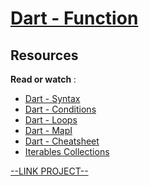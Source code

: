 # [Dart - Function](https://intranet.hbtn.io/projects/2715)

<html>
<div class="panel panel-default" id="project-description">
 <div class="panel-body">
  <h2>
   Resources
  </h2>
  <p>
   <strong>
    Read or watch
   </strong>
   :
  </p>
  <ul>
   <li>
    <a href="https://www.tutorialspoint.com/dart_programming/dart_programming_syntax.htm" target="_blank" title="Dart - Syntax">
     Dart - Syntax
    </a>
   </li>
   <li>
    <a href="https://www.tutorialspoint.com/dart_programming/dart_programming_decision_making.htm" target="_blank" title="Dart - Conditions">
     Dart - Conditions
    </a>
   </li>
   <li>
    <a href="https://www.tutorialspoint.com/dart_programming/dart_programming_loops.htm" target="_blank" title="Dart - Loops">
     Dart - Loops
    </a>
   </li>
   <li>
    <a href="https://www.tutorialspoint.com/dart_programming/dart_programming_map.htm" target="_blank" title="Dart - MapI">
     Dart - MapI
    </a>
   </li>
   <li>
    <a href="https://dart.dev/codelabs/dart-cheatsheet" target="_blank" title="Dart - Cheatsheet">
     Dart - Cheatsheet
    </a>
   </li>
   <li>
    <a href="https://dart.dev/codelabs/iterables" target="_blank" title="Iterables Collections">
     Iterables Collections
    </a>
   </li>
  </ul>
 </div>
</div>

[--LINK PROJECT--](https://intranet.hbtn.io/projects/2715)
</html>